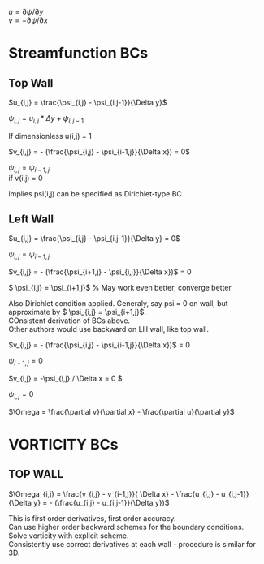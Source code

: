 $u = \partial \psi /\partial y$\
$v = - \partial \psi / \partial x$

Streamfunction BCs
==================
Top Wall
--------

$u_{i,j} = \frac{\psi_{i,j} - \psi_{i,j-1}}{\Delta y}$

$\psi_{i,j} = u_{i,j} * \Delta y + \psi_{i,j-1}$

If dimensionless u(i,j) = 1

$v_{i,j} = - (\frac{\psi_{i,j} - \psi_{i-1,j}}{\Delta x}) = 0$

$\psi_{i,j} = \psi_{i-1,j}$  
if v(i,j) = 0

implies psi(i,j) can be specified as Dirichlet-type BC

Left Wall
---------

$u_{i,j} = \frac{\psi_{i,j} - \psi_{i,j-1}}{\Delta y} = 0$

$\psi_{i,j} = \psi_{i-1,j}$

$v_{i,j} = - (\frac{\psi_{i+1,j} - \psi_{i,j}}{\Delta x})$ = 0

$ \psi_{i,j} = \psi_{i+1,j}$      % May work even better, converge better

Also Dirichlet condition applied.
Generaly, say psi = 0 on wall, but approximate by $ \psi_{i,j} = \psi_{i+1,j}$.\
COnsistent derivation of BCs above.\
Other authors would use backward on LH wall, like top wall.

$v_{i,j} = - (\frac{\psi_{i,j} - \psi_{i-1,j}}{\Delta x})$ = 0

$\psi_{i-1,j} = 0$

$v_{i,j} = -\psi_{i,j} / \Delta x = 0 $

$\psi_{i,j} = 0$

$\Omega = \frac{\partial v}{\partial x} - \frac{\partial u}{\partial y}$

VORTICITY BCs
=============
TOP WALL
--------

$\Omega_{i,j} = \frac{v_{i,j} - v_{i-1,j}}{ \Delta x} - \frac{u_{i,j} - u_{i,j-1}}{\Delta y} = - (\frac{u_{i,j} - u_{i,j-1}}{\Delta y})$

This is first order derivatives, first order accuracy.\
Can use higher order backward schemes for the boundary conditions.\
Solve vorticity with explicit scheme.\
Consistently use correct derivatives at each wall - procedure is similar for 3D.






